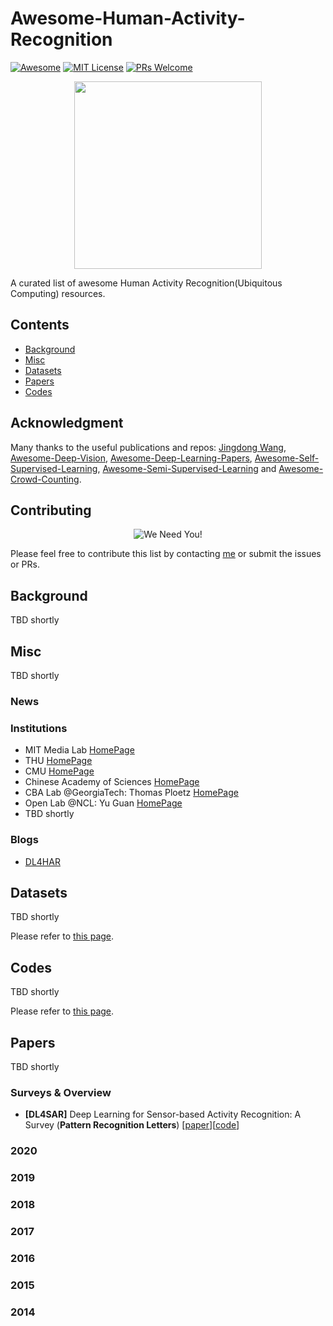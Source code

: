 # Awesome-Human-Activity-Recognition

[![Awesome](https://awesome.re/badge.svg)](https://awesome.re) [![MIT License](https://img.shields.io/badge/license-MIT-green.svg)](https://opensource.org/licenses/MIT) [![PRs Welcome](https://img.shields.io/badge/PRs-welcome-brightgreen.svg?style=flat-square)](http://makeapullrequest.com)

<p align="center">
  <img width="300" src="https://i.imgur.com/Ky2jxnj.png" "Awesome!">
</p>

A curated list of awesome Human Activity Recognition(Ubiquitous Computing) resources.

## Contents
* [Background](#Background)
* [Misc](#misc)
* [Datasets](#Datasets)
* [Papers](#Papers)
* [Codes](#Codes)

## Acknowledgment

Many thanks to the useful publications and repos: [Jingdong Wang](https://github.com/jindongwang), [Awesome-Deep-Vision](https://github.com/kjw0612/awesome-deep-vision), [Awesome-Deep-Learning-Papers](https://github.com/terryum/awesome-deep-learning-papers), [Awesome-Self-Supervised-Learning](https://github.com/jason718/awesome-self-supervised-learning), [Awesome-Semi-Supervised-Learning](https://github.com/yassouali/awesome-semi-supervised-learning) and [Awesome-Crowd-Counting](https://github.com/gjy3035/Awesome-Crowd-Counting#datasets).

## Contributing
<p align="center">
  <img src="http://cdn1.sportngin.com/attachments/news_article/7269/5172/needyou_small.jpg" alt="We Need You!">
</p>

Please feel free to contribute this list by contacting [me](https://github.com/haoranD) or submit the issues or PRs.

## Background

TBD shortly

## Misc

TBD shortly

### News

### Institutions

* MIT Media Lab [HomePage](https://www.media.mit.edu)
* THU [HomePage](http://pi.cs.tsinghua.edu.cn/)
* CMU [HomePage](https://www.hcii.cmu.edu/)
* Chinese Academy of Sciences [HomePage](http://www.cas.cn/)
* CBA Lab @GeorgiaTech: Thomas Ploetz [HomePage](http://www.cba.gatech.edu)
* Open Lab @NCL: Yu Guan [HomePage](https://openlab.ncl.ac.uk)
* TBD shortly

### Blogs

* [DL4HAR](https://github.com/jindongwang/Deep-learning-activity-recognition)

## Datasets

TBD shortly

Please refer to [this page](Data/Datasets.md).

## Codes

TBD shortly

Please refer to [this page](Codes/Codes.md).

## Papers

TBD shortly

### Surveys & Overview

- <a name="DL4SAR"></a> **[DL4SAR]** Deep Learning for Sensor-based Activity Recognition: A Survey (**Pattern Recognition Letters**) [[paper](https://arxiv.org/pdf/1707.03502.pdf)][[code](https://github.com/jindongwang)]


### 2020

### 2019

### 2018

### 2017

### 2016

### 2015

### 2014
